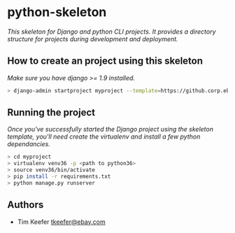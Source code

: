 # python-skeleton

_This skeleton for Django and python CLI projects. It provides a directory structure for projects during development and deployment._

## How to create an project using this skeleton

_Make sure you have django >= 1.9 installed._

```bash
> django-admin startproject myproject --template=https://github.corp.ebay.com/NetDev/python-skeleton/archive/master.zip --extension=py,ini,in
```

## Running the project

_Once you've successfully started the Django project using the skeleton template, you'll need create the virtualenv and install a few python dependancies._

```bash
> cd myproject
> virtualenv venv36 -p <path to python36>
> source venv36/bin/activate
> pip install -r requirements.txt
> python manage.py runserver
```

## Authors

- Tim Keefer <tkeefer@ebay.com>
